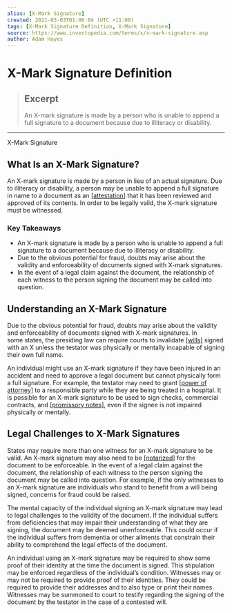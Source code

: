 ```yaml
---
alias: [X-Mark Signature]
created: 2021-03-03T01:06:04 (UTC +11:00)
tags: [X-Mark Signature Definition, X-Mark Signature]
source: https://www.investopedia.com/terms/x/x-mark-signature.asp
author: Adam Hayes
---
```


# X-Mark Signature Definition

> ## Excerpt
> An X-mark signature is made by a person who is unable to append a full signature to a document because due to illiteracy or disability.

---

X-Mark Signature
## What Is an X-Mark Signature?

An X-mark signature is made by a person in lieu of an actual signature. Due to illiteracy or disability, a person may be unable to append a full signature in name to a document as an [[attestation]](https://www.investopedia.com/terms/a/attestation.asp) that it has been reviewed and approved of its contents. In order to be legally valid, the X-mark signature must be witnessed.

### Key Takeaways

-   An X-mark signature is made by a person who is unable to append a full signature to a document because due to illiteracy or disability.
-   Due to the obvious potential for fraud, doubts may arise about the validity and enforceability of documents signed with X-mark signatures.
-   In the event of a legal claim against the document, the relationship of each witness to the person signing the document may be called into question.

## Understanding an X-Mark Signature

Due to the obvious potential for fraud, doubts may arise about the validity and enforceability of documents signed with X-mark signatures. In some states, the presiding law can require courts to invalidate [[wills]](https://www.investopedia.com/terms/w/will.asp) signed with an X unless the testator was physically or mentally incapable of signing their own full name.

An individual might use an X-mark signature if they have been injured in an accident and need to approve a legal document but cannot physically form a full signature. For example, the testator may need to grant [[power of attorney]](https://www.investopedia.com/terms/p/powerofattorney.asp) to a responsible party while they are being treated in a hospital. It is possible for an X-mark signature to be used to sign checks, commercial contracts, and [[promissory notes]](https://www.investopedia.com/terms/p/promissorynote.asp), even if the signee is not impaired physically or mentally.

## Legal Challenges to X-Mark Signatures

States may require more than one witness for an X-mark signature to be valid. An X-mark signature may also need to be [[notarized]](https://www.investopedia.com/terms/n/notarize.asp) for the document to be enforceable. In the event of a legal claim against the document, the relationship of each witness to the person signing the document may be called into question. For example, if the only witnesses to an X-mark signature are individuals who stand to benefit from a will being signed, concerns for fraud could be raised.

The mental capacity of the individual signing an X-mark signature may lead to legal challenges to the validity of the document. If the individual suffers from deficiencies that may impair their understanding of what they are signing, the document may be deemed unenforceable. This could occur if the individual suffers from dementia or other ailments that constrain their ability to comprehend the legal effects of the document.

An individual using an X-mark signature may be required to show some proof of their identity at the time the document is signed. This stipulation may be enforced regardless of the individual’s condition. Witnesses may or may not be required to provide proof of their identities. They could be required to provide their addresses and to also type or print their names. Witnesses may be summoned to court to testify regarding the signing of the document by the testator in the case of a contested will.
